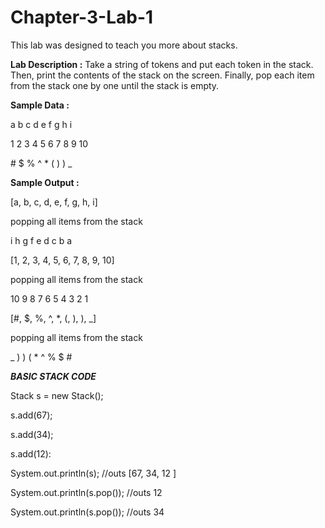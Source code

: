 # Chapter-3-Lab-1

This lab was designed to teach you more about stacks.

**Lab Description :** Take a string of tokens and put each token in the stack. Then, print the contents of the stack on the screen. Finally, pop each item from the stack one by one until the stack is empty.

  

**Sample Data :** 

a b c d e f g h i

1 2 3 4 5 6 7 8 9 10

\# $ % ^ * ( ) ) _

      

**Sample Output :**

[a, b, c, d, e, f, g, h, i]

popping all items from the stack

i h g f e d c b a

[1, 2, 3, 4, 5, 6, 7, 8, 9, 10]

popping all items from the stack

10 9 8 7 6 5 4 3 2 1

[#, $, %, ^, *, (, ), ), _]

popping all items from the stack

_ ) ) ( * ^ % $ #

**_BASIC STACK CODE_**

Stack<Integer> s = new Stack<Integer>();

s.add(67);

s.add(34);

s.add(12):

System.out.println(s); //outs [67, 34, 12 ]

System.out.println(s.pop()); //outs 12

System.out.println(s.pop()); //outs 34
